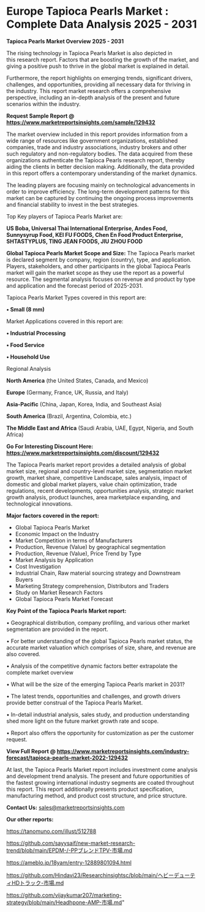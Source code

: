 # Europe Tapioca Pearls Market : Complete Data Analysis 2025 - 2031

<Strong> Tapioca Pearls Market Overview 2025 - 2031</strong>

The rising technology in Tapioca Pearls Market is also depicted in this research report. Factors that are boosting the growth of the market, and giving a positive push to thrive in the global market is explained in detail.

Furthermore, the report highlights on emerging trends, significant drivers, challenges, and opportunities, providing all necessary data for thriving in the industry. This report market research offers a comprehensive perspective, including an in-depth analysis of the present and future scenarios within the industry.

<strong>Request Sample Report @ <a href=https://www.marketreportsinsights.com/sample/129432>https://www.marketreportsinsights.com/sample/129432</a></strong>

The market overview included in this report provides information from a wide range of resources like government organizations, established companies, trade and industry associations, industry brokers and other such regulatory and non-regulatory bodies. The data acquired from these organizations authenticate the Tapioca Pearls research report, thereby aiding the clients in better decision making. Additionally, the data provided in this report offers a contemporary understanding of the market dynamics.

The leading players are focusing mainly on technological advancements in order to improve efficiency. The long-term development patterns for this market can be captured by continuing the ongoing process improvements and financial stability to invest in the best strategies.

Top Key players of Tapioca Pearls Market are:

<strong>US Boba, Universal Thai International Enterprise, Andes Food, Sunnysyrup Food, KEI FU FOODS, Chen En Food Product Enterprise, SHTASTYPLUS, TING JEAN FOODS, JIU ZHOU FOOD</strong>

<strong><b>Global Tapioca Pearls Market Scope and Size:</b></strong>
The Tapioca Pearls market is declared segment by company, region (country), type, and application. Players, stakeholders, and other participants in the global Tapioca Pearls market will gain the market scope as they use the report as a powerful resource. The segmental analysis focuses on revenue and product by type and application and the forecast period of 2025-2031.

Tapioca Pearls Market Types covered in this report are:

<strong>• Small (8 mm)</strong>

Market Applications covered in this report are:

<strong>• Industrial Processing

• Food Service

• Household Use</strong> 

Regional Analysis

<strong>North America</strong> (the United States, Canada, and Mexico)

<strong>Europe</strong> (Germany, France, UK, Russia, and Italy)

<strong>Asia-Pacific</strong> (China, Japan, Korea, India, and Southeast Asia)

<strong>South America</strong> (Brazil, Argentina, Colombia, etc.)

<strong>The Middle East and Africa</strong> (Saudi Arabia, UAE, Egypt, Nigeria, and South Africa)

<strong>Go For Interesting Discount Here: <a href=https://www.marketreportsinsights.com/discount/129432>https://www.marketreportsinsights.com/discount/129432</a></strong>

The Tapioca Pearls market report provides a detailed analysis of global market size, regional and country-level market size, segmentation market growth, market share, competitive Landscape, sales analysis, impact of domestic and global market players, value chain optimization, trade regulations, recent developments, opportunities analysis, strategic market growth analysis, product launches, area marketplace expanding, and technological innovations.

<strong><b>Major factors covered in the report:</b></strong>
<ul>
  <li>Global Tapioca Pearls Market </li>
  <li>Economic Impact on the Industry</li>
  <li>Market Competition in terms of Manufacturers</li>
  <li>Production, Revenue (Value) by geographical segmentation</li>
  <li>Production, Revenue (Value), Price Trend by Type</li>
  <li>Market Analysis by Application</li>
  <li>Cost Investigation</li>
  <li>Industrial Chain, Raw material sourcing strategy and Downstream Buyers</li>
  <li>Marketing Strategy comprehension, Distributors and Traders</li>
  <li>Study on Market Research Factors</li>
  <li>Global Tapioca Pearls Market Forecast</li>
</ul>

<strong><b>Key Point of the Tapioca Pearls Market report:</b></strong>

• Geographical distribution, company profiling, and various other market segmentation are provided in the report.

• For better understanding of the global Tapioca Pearls market status, the accurate market valuation which comprises of size, share, and revenue are also covered.

• Analysis of the competitive dynamic factors better extrapolate the complete market overview

• What will be the size of the emerging Tapioca Pearls market in 2031?

• The latest trends, opportunities and challenges, and growth drivers provide better construal of the Tapioca Pearls Market.

• In-detail industrial analysis, sales study, and production understanding shed more light on the future market growth rate and scope.

• Report also offers the opportunity for customization as per the customer request.

<strong><b>View Full Report @ <a href=https://www.marketreportsinsights.com/industry-forecast/tapioca-pearls-market-2022-129432>https://www.marketreportsinsights.com/industry-forecast/tapioca-pearls-market-2022-129432</a></b></strong>


At last, the Tapioca Pearls Market report includes investment come analysis and development trend analysis. The present and future opportunities of the fastest growing international industry segments are coated throughout this report. This report additionally presents product specification, manufacturing method, and product cost structure, and price structure.

<strong>Contact Us:</strong>
sales@marketreportsinsights.com

<strong>Our other reports:</strong>

<a href=https://tanomuno.com/illust/512788>https://tanomuno.com/illust/512788</a>

<a href=https://github.com/sayysaif/new-market-research-trend/blob/main/EPDM-/-PPブレンドTPV-市場.md>https://github.com/sayysaif/new-market-research-trend/blob/main/EPDM-/-PPブレンドTPV-市場.md</a>

<a href=https://ameblo.jp/18yam/entry-12889801094.html>https://ameblo.jp/18yam/entry-12889801094.html</a>

<a href=https://github.com/Hindavi23/Researchinsightsc/blob/main/ヘビーデューティHDトラック-市場.md>https://github.com/Hindavi23/Researchinsightsc/blob/main/ヘビーデューティHDトラック-市場.md</a>

<a href=https://github.com/vijaykumar207/marketing-strategy/blob/main/Headhpone-AMP-市場.md>https://github.com/vijaykumar207/marketing-strategy/blob/main/Headhpone-AMP-市場.md</a>"

